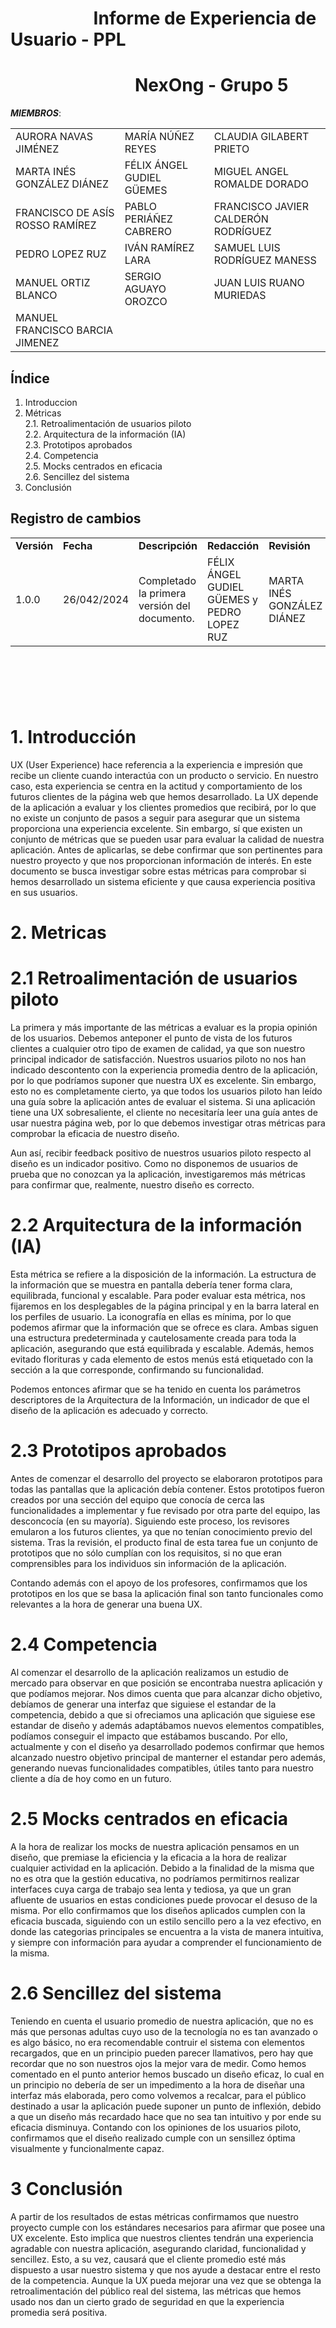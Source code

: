 # &nbsp;&nbsp;&nbsp;&nbsp;&nbsp;&nbsp;&nbsp;&nbsp;&nbsp;&nbsp;&nbsp;&nbsp;&nbsp;&nbsp;&nbsp;&nbsp;&nbsp;&nbsp;&nbsp;&nbsp;Informe de Experiencia de Usuario - PPL
# &nbsp;&nbsp;&nbsp;&nbsp;&nbsp;&nbsp;&nbsp;&nbsp;&nbsp;&nbsp;&nbsp;&nbsp;&nbsp;&nbsp;&nbsp;&nbsp;&nbsp;&nbsp;&nbsp;&nbsp;&nbsp;&nbsp;&nbsp;&nbsp;&nbsp;&nbsp;&nbsp;&nbsp;&nbsp; NexOng - Grupo 5


***MIEMBROS***:

<table>
  <tr>
    <td>AURORA NAVAS JIMÉNEZ</td>
    <td>MARÍA NÚÑEZ REYES</td>
    <td>CLAUDIA GILABERT PRIETO</td>
  </tr>
  <tr>
    <td>MARTA INÉS GONZÁLEZ DIÁNEZ</td>
    <td>FÉLIX ÁNGEL GUDIEL GÜEMES</td>
    <td>MIGUEL ANGEL ROMALDE DORADO</td>
  </tr>
  <tr>
    <td>FRANCISCO DE ASÍS ROSSO RAMÍREZ</td>
    <td>PABLO PERIÁÑEZ CABRERO</td>
    <td>FRANCISCO JAVIER CALDERÓN RODRÍGUEZ</td>
  </tr>
  <tr>
    <td>PEDRO LOPEZ RUZ</td>
    <td>IVÁN RAMÍREZ LARA</td>
    <td>SAMUEL LUIS RODRÍGUEZ MANESS</td>
  </tr>
  <tr>
    <td>MANUEL ORTIZ BLANCO</td>
    <td>SERGIO AGUAYO OROZCO</td>
    <td>JUAN LUIS RUANO MURIEDAS</td>
  </tr>
  <tr>
    <td>MANUEL FRANCISCO BARCIA JIMENEZ</td>
    <td></td>
    <td></td>
  </tr>
</table>

## Índice

1. Introduccion
2. Métricas <br>
   2.1. Retroalimentación de usuarios piloto<br>
   2.2. Arquitectura de la información (IA)<br>
   2.3. Prototipos aprobados<br>
   2.4. Competencia<br>
   2.5. Mocks centrados en eficacia<br>
   2.6. Sencillez del sistema<br>
3. Conclusión

## Registro de cambios
<table>
  <tr>
   <td><strong>Versión</strong>
   </td>
   <td><strong>Fecha</strong>
   </td>
   <td><strong>Descripción</strong>
   </td>
   <td><strong>Redacción</strong>
   </td>
   <td><strong>Revisión</strong>
   </td>
  </tr>
  <tr>
   <td>1.0.0</td>
   <td>26/042/2024</td>
   <td>Completado la primera versión del documento.</td>
   <td>FÉLIX ÁNGEL GUDIEL GÜEMES y PEDRO LOPEZ RUZ</td>
   <td>MARTA INÉS GONZÁLEZ DIÁNEZ</td>
  </tr>
</table>

<br/>

#

<br/>

# 1. Introducción

UX (User Experience) hace referencia a la experiencia e impresión que recibe un cliente cuando interactúa con un producto o servicio. En nuestro caso, esta experiencia se centra en la actitud y comportamiento de los futuros clientes de la página web que hemos desarrollado. La UX depende de la aplicación a evaluar y los clientes promedios que recibirá, por lo que no existe un conjunto de pasos a seguir para asegurar que un sistema proporciona una experiencia excelente. Sin embargo, sí que existen un conjunto de métricas que se pueden usar para evaluar la calidad de nuestra aplicación. Antes de aplicarlas, se debe confirmar que son pertinentes para nuestro proyecto y que nos proporcionan información de interés. En este documento se busca investigar sobre estas métricas para comprobar si hemos desarrollado un sistema eficiente y que causa experiencia positiva en sus usuarios.
# 2. Metricas

# 2.1 Retroalimentación de usuarios piloto

La primera y más importante de las métricas a evaluar es la propia opinión de los usuarios. Debemos anteponer el punto de vista de los futuros clientes a cualquier otro tipo de examen de calidad, ya que son nuestro principal indicador de satisfacción. Nuestros usuarios piloto no nos han indicado descontento con la experiencia promedia dentro de la aplicación, por lo que podríamos suponer que nuestra UX es excelente. Sin embargo, esto no es completamente cierto, ya que todos los usuarios piloto han leído una guía sobre la aplicación antes de evaluar el sistema. Si una aplicación tiene una UX sobresaliente, el cliente no necesitaría leer una guía antes de usar nuestra página web, por lo que debemos investigar otras métricas para comprobar la eficacia de nuestro diseño.

Aun así, recibir feedback positivo de nuestros usuarios piloto respecto al diseño es un indicador positivo. Como no disponemos de usuarios de prueba que no conozcan ya la aplicación, investigaremos más métricas para confirmar que, realmente, nuestro diseño es correcto.

# 2.2 Arquitectura de la información (IA)

Esta métrica se refiere a la disposición de la información. La estructura de la información que se muestra en pantalla debería tener forma clara, equilibrada, funcional y escalable. Para poder evaluar esta métrica, nos fijaremos en los desplegables de la página principal y en la barra lateral en los perfiles de usuario. La iconografía en ellas es mínima, por lo que podemos afirmar que la información que se ofrece es clara. Ambas siguen una estructura predeterminada y cautelosamente creada para toda la aplicación, asegurando que está equilibrada y escalable. Además, hemos evitado florituras y cada elemento de estos menús está etiquetado con la sección a la que corresponde, confirmando su funcionalidad.

Podemos entonces afirmar que se ha tenido en cuenta los parámetros descriptores de la Arquitectura de la Información, un indicador de que el diseño de la aplicación es adecuado y correcto.
# 2.3 Prototipos aprobados

Antes de comenzar el desarrollo del proyecto se elaboraron prototipos para todas las pantallas que la aplicación debía contener. Estos prototipos fueron creados por una sección del equipo que conocía de cerca las funcionalidades a implementar y fue revisado por otra parte del equipo, las desconcocía (en su mayoría). Siguiendo este proceso, los revisores emularon a los futuros clientes, ya que no tenían conocimiento previo del sistema. Tras la revisión, el producto final de esta tarea fue un conjunto de prototipos que no sólo cumplían con los requisitos, si no que eran comprensibles para los individuos sin información de la aplicación.

Contando además con el apoyo de los profesores, confirmamos que los prototipos en los que se basa la aplicación final son tanto funcionales como relevantes a la hora de generar una buena UX.
# 2.4 Competencia
Al comenzar el desarrollo de la aplicación realizamos un estudio de mercado para observar en que posición se encontraba nuestra aplicación y que podíamos mejorar. 
Nos dimos cuenta que para alcanzar dicho objetivo, debíamos de generar una interfaz que siguiese el estandar de la competencia, debido a que si ofreciamos una aplicación que siguiese ese estandar de diseño y además adaptábamos nuevos elementos compatibles, podíamos conseguir el impacto que estábamos buscando.
Por ello, actualmente y con el diseño ya desarrollado podemos confirmar que hemos alcanzado nuestro objetivo principal de manterner el estandar pero además, generando nuevas funcionalidades compatibles, útiles tanto para nuestro cliente a día de hoy como en un futuro.

# 2.5 Mocks centrados en eficacia

A la hora de realizar los mocks de nuestra aplicación pensamos en un diseño, que premiase la eficiencia y la eficacia a la hora de realizar cualquier actividad en la aplicación. Debido a la finalidad de la misma que no es otra que la gestión educativa, no podríamos permitirnos realizar interfaces cuya carga de trabajo sea lenta y tediosa, ya que un gran afluente de usuarios en estas condiciones puede provocar el desuso de la misma. Por ello confirmamos que los diseños aplicados cumplen con la eficacia buscada, siguiendo con un estilo sencillo pero a la vez efectivo, en donde las categorias principales se encuentra a la vista de manera intuitiva, y siempre con información para ayudar a comprender el funcionamiento de la misma.

# 2.6 Sencillez del sistema

Teniendo en cuenta el usuario promedio de nuestra aplicación, que no es más que personas adultas cuyo uso de la tecnología no es tan avanzado o es algo básico, no era recomendable contruir el sistema con elementos recargados, que en un principio pueden parecer llamativos, pero hay que recordar que no son nuestros ojos la mejor vara de medir. Como hemos comentado en el punto anterior hemos buscado un diseño eficaz, lo cual en un principio no debería de ser un impedimento a la hora de diseñar una interfaz más elaborada, pero como volvemos a recalcar, para el público destinado a usar la aplicación puede suponer un punto de inflexión, debido a que un diseño más recardado hace que no sea tan intuitivo y por ende su eficacia disminuya.
Contando con los opiniones de los usuarios piloto, confirmamos que el diseño realizado cumple con un sensillez óptima visualmente y funcionalmente capaz. 

# 3 Conclusión

A partir de los resultados de estas métricas confirmamos que nuestro proyecto cumple con los estándares necesarios para afirmar que posee una UX excelente. Esto implica que nuestros clientes tendrán una experiencia agradable con nuestra aplicación, asegurando claridad, funcionalidad y sencillez. Esto, a su vez, causará que el cliente promedio esté más dispuesto a usar nuestro sistema y que nos ayude a destacar entre el resto de la competencia. Aunque la UX pueda mejorar una vez que se obtenga la retroalimentación del público real del sistema, las métricas que hemos usado nos dan un cierto grado de seguridad en que la experiencia promedia será positiva. 
